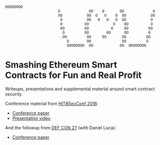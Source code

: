                                                                        OOOOOOOO    
                            O             OO    O       OO             O            
                            OO           OO  O   O    O  OO           OO            
                             O           OO   O   O   O  OO           O            
                             O          OO           O    OO          O             
                             OO         OO          O     OO         OO             
                              O         OO        OO      OO         O              
                              OO         OO     OO       OO         OO              
                                O        OO              OO         O               
                                OOOOOOOO  OO            OO  OOOOOOOO        


# Smashing Ethereum Smart Contracts for Fun and Real Profit

Writeups, presentations and supplemental material around smart contract security.

Conference material from [HITBSecConf 2018](https://conference.hitb.org/hitbsecconf2018ams/):

- [Conference paper](smashing-smart-contracts-1of1.pdf)
- [Presentation video](https://www.youtube.com/watch?v=iqf6epACgds)

And the followup from [DEF CON 27](https://www.defcon.org/html/defcon-27/) (with Daniel Luca):

- [Conference paper](DEFCON27-EVM-Smart-Contracts-Mueller-Luca.pdf)
